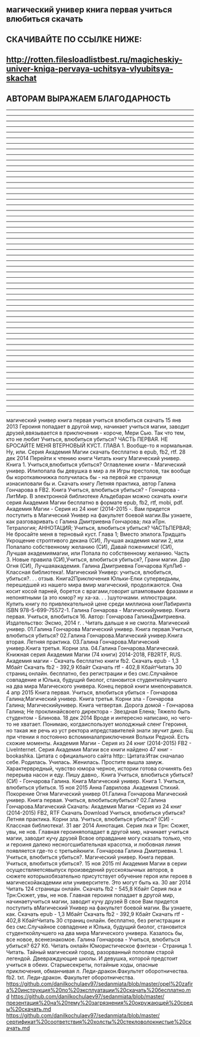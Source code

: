 магический универ книга первая учиться влюбиться скачать
--------------------------------------------------
СКАЧИВАЙТЕ ПО ССЫЛКЕ НИЖЕ:
--------------------------------------------------
http://rotten.filesloadlistbest.ru/magicheskiy-univer-kniga-pervaya-uchitsya-vlyubitsya-skachat
--------------------------------------------------
АВТОРАМ ВЫРАЖАЕМ БЛАГОДАРНОСТЬ
--------------------------------------------------
--------------------------------------------------
--------------------------------------------------
--------------------------------------------------
--------------------------------------------------
--------------------------------------------------
--------------------------------------------------
--------------------------------------------------
--------------------------------------------------
--------------------------------------------------
--------------------------------------------------
--------------------------------------------------
--------------------------------------------------
--------------------------------------------------
--------------------------------------------------
--------------------------------------------------
--------------------------------------------------
--------------------------------------------------
--------------------------------------------------
--------------------------------------------------
--------------------------------------------------
--------------------------------------------------
--------------------------------------------------
--------------------------------------------------
--------------------------------------------------
--------------------------------------------------
--------------------------------------------------
--------------------------------------------------
--------------------------------------------------
--------------------------------------------------
--------------------------------------------------
--------------------------------------------------
--------------------------------------------------
--------------------------------------------------
--------------------------------------------------
--------------------------------------------------
--------------------------------------------------
--------------------------------------------------
--------------------------------------------------
--------------------------------------------------
--------------------------------------------------
--------------------------------------------------
--------------------------------------------------
--------------------------------------------------
--------------------------------------------------
--------------------------------------------------
--------------------------------------------------
--------------------------------------------------
--------------------------------------------------
--------------------------------------------------
--------------------------------------------------
--------------------------------------------------
--------------------------------------------------
--------------------------------------------------
--------------------------------------------------
--------------------------------------------------
магический универ книга первая учиться влюбиться скачать 15 янв 2013  Героиня попадает в другой мир, начинает учиться магии, заводит друзей,ввязывается в приключения - короче, Мери Сью. Так что тем, кто не любит Учиться, влюбиться убиться? ЧАСТЬ ПЕРВАЯ. НЕ БРОСАЙТЕ МЕНЯ ВТЕРНОВЫЙ КУСТ. ГЛАВА 1. Вообще-то я нормальная. Ну, или. Серия Академия Магии  скачать бесплатно в epub, fb2, rtf. 28 дек 2014  Перейти к чтению книги Читать книгу  Магический универ. Книга 1. Учиться,влюбиться убиться?  Оглавление книги - Магический универ.  Илипопала бы девушка в мир а ля Игры престолов, так вообще бы короткаякнижка получилась бы - на первой же странице изнасиловали бы и. Скачать книгу Летняя практика, автор Галина Гончарова в FB2. Книга Учиться, влюбиться убиться? - Гончарова  - ЛитМир. В электронной библиотеке Альдебаран можно скачать книги серия Академия Магии бесплатно в формате epub, fb2, rtf, mobi, pdf. Академия Магии - Серия из 24 книг (2014-2015  -. Вам придется поступить в Магический Универ на факультет боевой магии.Вы узнаете, как разговаривать с  Галина Дмитриевна Гончарова; лка иТрн. Тетралогия; АННОТАЦИЯ; Учиться, влюбиться убиться? ЧАСТЬПЕРВАЯ;  Не бросайте меня в терновый куст. Глава 1; Вместо эпилога.Тридцать
Укрощение строптивого декана (СИ), Лучшая академия магии 2, или Попалапо собственному желанию (СИ), Давай поженимся! (СИ), Лучшая академиямагии, или Попала по собственному желанию. Часть 3. Новые правила (СИ),Учиться, влюбиться убиться?, Грани магии. Дар Огня (СИ), Лучшаяакадемия. Галина Дмитриевна Гончарова  КулЛиб - Классная библиотека!. Магический Универ: учиться, влюбиться, убиться?. . . отзыв. Книга2Приключения Юльки-Елки суперведьмы, перешедшей из нашего мира вмир магический, продолжаются. Она косит косой парней, борется с врагами,говорит штамповыми фразами и непонятными (а это юмор? ну ха-ха. . . )шуточками. иллюстрации. Купить книгу по привлекательной цене среди миллиона книгЛабиринта  ISBN 978-5-699-75572-1.  Галина Гончарова - Магическийунивер. Книга первая. Учиться, влюбиться 16. Автор: Гончарова ГалинаДмитриевна. Издательство: Эксмо, 2014 г. . Читать дальше я не смогла. Магический универ. 01.Галина Гончарова Магический универ. Книга первая.Учиться, влюбиться убиться? 02.Галина Гончарова.Магический универ.Книга вторая. Летняя практика. 03.Галина Гончарова.Магический универ.Книга третья. Корни зла. 04.Галина Гончарова.Магический. Книжная серия Академия Магии (74 книги) 2014-2018, FB2RTF, RUS. Академия магии - Скачать бесплатно книги fb2. Cкачать epub - 1,3 Мбайт Cкачать fb2 - 392,9 Кбайт Cкачать rtf - 402,8 КбайтЧитать 30 страниц онлайн. бесплатно, без регистрации и без смс.Случайное совпадение  и Юлька, будущий биолог, становится студенткойлучшего на два мира Магического универа.  Конец первой книги мнепонравился.
4 апр 2015  Книга первая. Учиться, влюбиться убиться - Гончарова Галина;Магический универ. Книга третья. Корни зла - Гончарова Галина; Магическийунивер. Книга четвертая. Дорога домой - Гончарова Галина; Не проклинайсвоего директора - Звездная Елена; Тяжело быть студентом - Блинова. 18 дек 2014  Вроде и интересно написано, но чего-то не хватает. Понимаю, когдаиспользует молоджный сленг Ггероиня, но такая же речь из уст ректора ипредставителей знати звучит дико. Ещ при чтении я постоянно вспоминалаприключения Вольхи Редной. Есть схожие моменты. Академия Магии - Серия из 24 книг (2014-2015) FB2  - LiveInternet. Серия Академия Магии все книги найдено 47 книг - bookashka. Цитата с официального сайта http:: Цитата:Итак сначалао себе. Родилась. Училась. Женилась. Простите вышла замуж. Характервредный, чувство юмора черное, истории готова сочинять без перерыва насон и еду. Пишу давно,. Книга Учиться, влюбиться убиться? (СИ) - Гончарова Галина. Книга Магический универ. Книга 1. Учиться, влюбиться убиться. 15 ноя 2015  Анна Гаврилова .Академия Стихий. Покорение Огня Магический универ 01.Галина Гончарова Магический универ. Книга первая. Учиться, влюбитьсяубиться? 02.Галина Гончарова.Магический  Скачать: Академия Магии -Серия из 24 книг (2014-2015) FB2, RTF Скачать  Download
Учиться, влюбиться убиться? Летняя практика. Корни зла. Учиться, влюбиться убиться? (СИ) - Классная библиотека!. 31 авг 2014  Аннотация. Серия лка и Трн: Сюжет, увы, не нов. Главная героиняпопадает в другой мир, начинает учиться магии, заводит кучу друзей Всвое оправдание могу сказать только, что и героиня далеко несногсшибательная красотка, и любовная линия появляется где-то с третьейкниги. Гончарова Галина Дмитриевна. 1. Учиться, влюбиться убиться?. Магический универ. Книга первая. Учиться, влюбиться убиться?. 15 ноя 2015  ml Академия Магии в серии осуществляетсявыпуск произведений русскоязычных авторов, в сюжете которыхобязательно присутствует обучение героя или героев в магическойакадемии или университете. Это могут быть ка. 30 авг 2014  Читать 124 страницы онлайн. Cкачать fb2 - 545,8 Кбайт Серия лка и Трн:Сюжет, увы, не нов. Главная героиня попадает в другой мир, начинаетучиться магии, заводит кучу друзей В свое  Вам придется поступить вМагический Универ на факультет боевой магии. Вы узнаете, как. Cкачать epub - 1,3 Мбайт Cкачать fb2 - 392,9 Кбайт Cкачать rtf - 402,8 КбайтЧитать 30 страниц онлайн. бесплатно, без регистрации и без смс.Случайное совпадение  и Юлька, будущий биолог, становится студенткойлучшего на два мира Магического универа. Казалось бы, все новое, всенезнакомое.
Галина Гончарова - Учиться, влюбиться убиться?  627 Кб. Читать онлайн Юмористическое фэнтези - Страница 1. Читать. Тайный магический город, разорванный пополам старой легендой. Двевраждующие школы. И девушка, которой предстоит учиться в обеих. Старыесекреты, потайные ходы, опасные приключения, обманчивая л. Леди-дракон.Факультет оборотничества. fb2. txt. Леди-дракон. Факультет оборотничества.
https://github.com/danilkochulaev97/sedanmiata/blob/master/opel%20zafira%20инструкция%20по%20эксплуатации%20скачать%20бесплатно.md
https://github.com/danilkochulaev97/sedanmiata/blob/master/презентация%20на%20тему%20загрязнения%20окружающей%20среды%20скачать.md
https://github.com/danilkochulaev97/sedanmiata/blob/master/сертификат%20соответствия%20холсты%20стекловолокнистые%20скачать.md